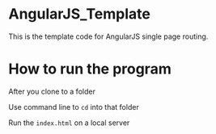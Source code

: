 # AngularJS_Template

This is the template code for AngularJS single page routing.

# How to run the program

After you clone to a folder

Use command line to `cd` into that folder

Run the `index.html` on a local server

